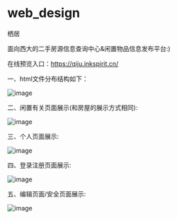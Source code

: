 # web_design
栖居

面向西大的二手房源信息查询中心&闲置物品信息发布平台:)

在线预览入口：https://qiju.inkspirit.cn/

一、html文件分布结构如下：

![image](https://github.com/perseverance123/web_design/blob/master/栖居页面分布.jpg)

二、闲置有关页面展示(和房屋的展示方式相同):

![image](https://github.com/perseverance123/web_design/blob/master/display1.jpg)

三、个人页面展示:

![image](https://github.com/perseverance123/web_design/blob/master/display2.jpg)

四、登录注册页面展示:

![image](https://github.com/perseverance123/web_design/blob/master/display3.jpg)

五、编辑页面/安全页面展示:

![image](https://github.com/perseverance123/web_design/blob/master/display4.jpg)
